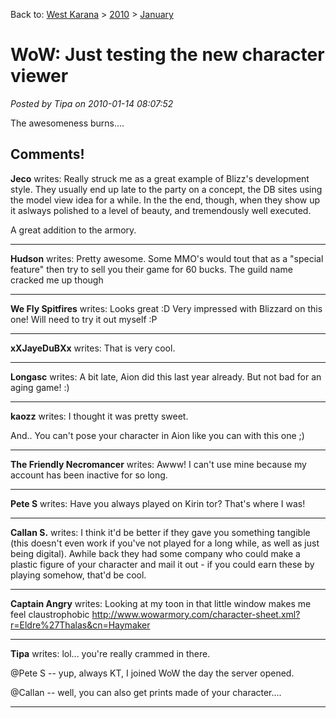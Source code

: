 Back to: [West Karana](/posts/westkarana.md) > [2010](/posts/2010/westkarana.md) > [January](./westkarana.md)
# WoW: Just testing the new character viewer

*Posted by Tipa on 2010-01-14 08:07:52*

The awesomeness burns....



## Comments!

**Jeco** writes: Really struck me as a great example of Blizz's development style.
They usually end up late to the party on a concept, the DB sites using the model view idea for a while.
In the the end, though, when they show up it aslways polished to a level of beauty, and tremendously well executed.

A great addition to the armory.

---

**Hudson** writes: Pretty awesome. Some MMO's would tout that as a "special feature" then try to sell you their game for 60 bucks. The guild name cracked me up though

---

**We Fly Spitfires** writes: Looks great :D Very impressed with Blizzard on this one! Will need to try it out myself :P

---

**xXJayeDuBXx** writes: That is very cool.

---

**Longasc** writes: A bit late, Aion did this last year already. But not bad for an aging game! :)

---

**kaozz** writes: I thought it was pretty sweet.

And.. You can't pose your character in Aion like you can with this one ;)

---

**The Friendly Necromancer** writes: Awww! I can't use mine because my account has been inactive for so long.

---

**Pete S** writes: Have you always played on Kirin tor? That's where I was!

---

**Callan S.** writes: I think it'd be better if they gave you something tangible (this doesn't even work if you've not played for a long while, as well as just being digital). Awhile back they had some company who could make a plastic figure of your character and mail it out - if you could earn these by playing somehow, that'd be cool.

---

**Captain Angry** writes: Looking at my toon in that little window makes me feel claustrophobic
<http://www.wowarmory.com/character-sheet.xml?r=Eldre%27Thalas&cn=Haymaker>

---

**Tipa** writes: lol... you're really crammed in there.

@Pete S -- yup, always KT, I joined WoW the day the server opened.

@Callan -- well, you can also get prints made of your character....

---

